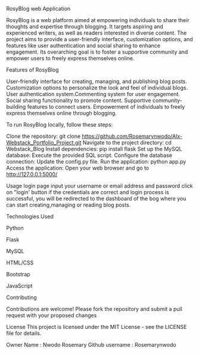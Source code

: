 RosyBlog web Application

RosyBlog is a web platform aimed at empowering individuals to share their thoughts and expertise through blogging. 
It targets aspiring and experienced writers, as well as readers interested in diverse content. 
The project aims to provide a user-friendly interface, customization options, and features like user authentication and social sharing to enhance engagement. 
Its overarching goal is to foster a supportive community and empower users to freely express themselves online.

Features of RosyBlog

User-friendly interface for creating, managing, and publishing blog posts.
Customization options to personalize the look and feel of individual blogs.
User authentication system.Commenting system for user engagement.
Social sharing functionality to promote content.
Supportive community-building features to connect users.
Empowerment of individuals to freely express themselves online through blogging.

To run RosyBlog locally, follow these steps:

Clone the repository: git clone https://github.com/Rosemarynwodo/Alx-Webstack_Portfolio_Project.git
Navigate to the project directory: 
cd Webstack_Blog
Install dependencies: pip install flask
Set up the MySQL database: Execute the provided SQL script.
Configure the database connection: Update the config.py file.
Run the application: python app.py
Access the application: Open your web browser and go to http://127.0.0.1:5000/

Usage
login page
input your username or email address and password
click on "login' button
if the credentials are correct and login process is successful, you will be redirected to the dashboard of the bog where you can start creating,managing or reading blog posts.

Technologies Used

Python

Flask

MySQL

HTML/CSS

Bootstrap

JavaScript

Contributing

Contributions are welcome! Please fork the repository and submit a pull request with your proposed changes

License
This project is licensed under the MIT License - see the LICENSE file for details.

Owner
Name : Nwodo Rosemary
Github username : Rosemarynwodo
